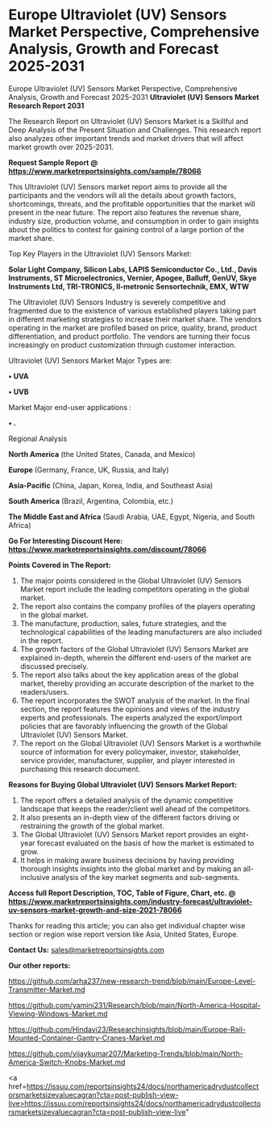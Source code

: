 # Europe Ultraviolet (UV) Sensors Market Perspective, Comprehensive Analysis, Growth and Forecast 2025-2031
Europe Ultraviolet (UV) Sensors Market Perspective, Comprehensive Analysis, Growth and Forecast 2025-2031
<strong>Ultraviolet (UV) Sensors Market Research Report 2031</strong>

The Research Report on Ultraviolet (UV) Sensors Market is a Skillful and Deep Analysis of the Present Situation and Challenges. This research report also analyzes other important trends and market drivers that will affect market growth over 2025-2031.

<strong>Request Sample Report @ <a href=https://www.marketreportsinsights.com/sample/78066>https://www.marketreportsinsights.com/sample/78066</a></strong>

This Ultraviolet (UV) Sensors market report aims to provide all the participants and the vendors will all the details about growth factors, shortcomings, threats, and the profitable opportunities that the market will present in the near future. The report also features the revenue share, industry size, production volume, and consumption in order to gain insights about the politics to contest for gaining control of a large portion of the market share.

Top Key Players in the Ultraviolet (UV) Sensors Market:

<strong>Solar Light Company, Silicon Labs, LAPIS Semiconductor Co., Ltd., Davis Instruments, ST Microelectronics, Vernier, Apogee, Balluff, GenUV, Skye Instruments Ltd, TRI-TRONICS, Il-metronic Sensortechnik, EMX, WTW</strong>

The Ultraviolet (UV) Sensors Industry is severely competitive and fragmented due to the existence of various established players taking part in different marketing strategies to increase their market share. The vendors operating in the market are profiled based on price, quality, brand, product differentiation, and product portfolio. The vendors are turning their focus increasingly on product customization through customer interaction.

Ultraviolet (UV) Sensors Market Major Types are:

<strong>• UVA

• UVB</strong>

Market Major end-user applications :

<strong>• .</strong>

Regional Analysis

</u><strong><b>North America</b></strong> (the United States, Canada, and Mexico)

<strong><b>Europe </b></strong>(Germany, France, UK, Russia, and Italy)

<strong><b>Asia-Pacific</b></strong> (China, Japan, Korea, India, and Southeast Asia)

<strong><b>South America</b></strong> (Brazil, Argentina, Colombia, etc.)

<strong><b>The Middle East and Africa</b></strong> (Saudi Arabia, UAE, Egypt, Nigeria, and South Africa)

<strong>Go For Interesting Discount Here: <a href=https://www.marketreportsinsights.com/discount/78066>https://www.marketreportsinsights.com/discount/78066</a></strong>

<strong>Points Covered in The Report:</strong>
<ol>
  <li>The major points considered in the Global Ultraviolet (UV) Sensors Market report include the leading competitors operating in the global market.</li>
  <li>The report also contains the company profiles of the players operating in the global market.</li>
  <li>The manufacture, production, sales, future strategies, and the technological capabilities of the leading manufacturers are also included in the report.</li>
  <li>The growth factors of the Global Ultraviolet (UV) Sensors Market are explained in-depth, wherein the different end-users of the market are discussed precisely.</li>
  <li>The report also talks about the key application areas of the global market, thereby providing an accurate description of the market to the readers/users.</li>
  <li>The report incorporates the SWOT analysis of the market. In the final section, the report features the opinions and views of the industry experts and professionals. The experts analyzed the export/import policies that are favorably influencing the growth of the Global Ultraviolet (UV) Sensors Market.</li>
  <li>The report on the Global Ultraviolet (UV) Sensors Market is a worthwhile source of information for every policymaker, investor, stakeholder, service provider, manufacturer, supplier, and player interested in purchasing this research document.</li>
</ol>
<strong>Reasons for Buying Global Ultraviolet (UV) Sensors Market Report:</strong>

<ol>
  <li>The report offers a detailed analysis of the dynamic competitive landscape that keeps the reader/client well ahead of the competitors.</li>
  <li>It also presents an in-depth view of the different factors driving or restraining the growth of the global market.</li>
  <li>The Global Ultraviolet (UV) Sensors Market report provides an eight-year forecast evaluated on the basis of how the market is estimated to grow.</li>
  <li>It helps in making aware business decisions by having providing thorough insights insights into the global market and by making an all-inclusive analysis of the key market segments and sub-segments.</li>
</ol>
<strong>Access full Report Description, TOC, Table of Figure, Chart, etc. @ <a href=https://www.marketreportsinsights.com/industry-forecast/ultraviolet-uv-sensors-market-growth-and-size-2021-78066>https://www.marketreportsinsights.com/industry-forecast/ultraviolet-uv-sensors-market-growth-and-size-2021-78066</a></strong>


Thanks for reading this article; you can also get individual chapter wise section or region wise report version like Asia, United States, Europe.

<strong>Contact Us:</strong>
sales@marketreportsinsights.com

<strong>Our other reports:</strong>

<a href=https://github.com/arha237/new-research-trend/blob/main/Europe-Level-Transmitter-Market.md>https://github.com/arha237/new-research-trend/blob/main/Europe-Level-Transmitter-Market.md</a>

<a href=https://github.com/yamini231/Research/blob/main/North-America-Hospital-Viewing-Windows-Market.md>https://github.com/yamini231/Research/blob/main/North-America-Hospital-Viewing-Windows-Market.md</a>

<a href=https://github.com/Hindavi23/Researchinsights/blob/main/Europe-Rail-Mounted-Container-Gantry-Cranes-Market.md>https://github.com/Hindavi23/Researchinsights/blob/main/Europe-Rail-Mounted-Container-Gantry-Cranes-Market.md</a>

<a href=https://github.com/vijaykumar207/Marketing-Trends/blob/main/North-America-Switch-Knobs-Market.md>https://github.com/vijaykumar207/Marketing-Trends/blob/main/North-America-Switch-Knobs-Market.md</a>

<a href=https://issuu.com/reportsinsights24/docs/northamericadrydustcollectorsmarketsizevaluecagran?cta=post-publish-view-live>https://issuu.com/reportsinsights24/docs/northamericadrydustcollectorsmarketsizevaluecagran?cta=post-publish-view-live</a>"
